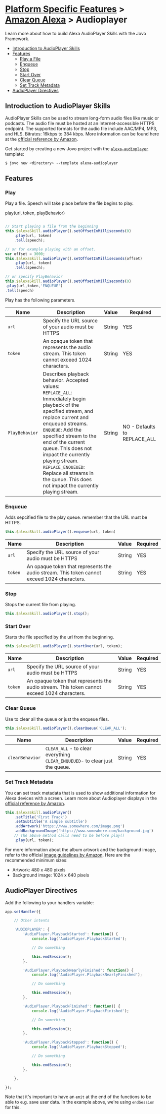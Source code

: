 # [Platform Specific Features](../) > [Amazon Alexa](./README.md) > Audioplayer

Learn more about how to build Alexa AudioPlayer Skills with the Jovo Framework.

* [Introduction to AudioPlayer Skills](#introduction-to-audioplayer-skills)
* [Features](#features)
  * [Play a File](#play-a-file)
  * [Enqueue](#enqueue)
  * [Stop](#stop)
  * [Start Over](#start-over)
  * [Clear Queue](#clear-queue)
  * [Set Track Metadata](#set-track-metadata)
* [AudioPlayer Directives](#audioplayer-directives)

## Introduction to AudioPlayer Skills

AudioPlayer Skills can be used to stream long-form audio files like music or podcasts. The audio file must be hosted at an Internet-accessible HTTPS endpoint. The supported formats for the audio file include AAC/MP4, MP3, and HLS. Bitrates: 16kbps to 384 kbps. More information can be found here at the [official reference by Amazon](https://developer.amazon.com/public/solutions/alexa/alexa-skills-kit/docs/custom-audioplayer-interface-reference).

Get started by creating a new Jovo project with the [`alexa-audioplayer`](https://github.com/jovotech/jovo-templates/tree/master/alexa/audioplayer)
 template:

```sh
$ jovo new <directory> --template alexa-audioplayer
```

## Features

### Play
Play a file.
Speech will take place before the file begins to play.

play(url, token, playBehavior)

```javascript

// Start playing a file from the beginning
this.$alexaSkill.audioPlayer().setOffsetInMilliseconds(0)
    .play(url, token)
    .tell(speech);

// or for example playing with an offset.
var offset = 3000;
this.$alexaSkill.audioPlayer().setOffsetInMilliseconds(offset)
    .play(url, token)
    .tell(speech);

// or specify PlayBehavior
this.$alexaSkill.audioPlayer().setOffsetInMilliseconds(0)
.play(url,token,'ENQUEUE')
.tell(speech)
```
Play has the following parameters.

| Name           | Description                                                                                                                                                                                                                                                                                                                                                                                     | Value  | Required                     |
|----------------|-------------------------------------------------------------------------------------------------------------------------------------------------------------------------------------------------------------------------------------------------------------------------------------------------------------------------------------------------------------------------------------------------|--------|------------------------------|
| `url`          | Specify the URL source of your audio must be HTTPS                                                                                                                                                                                                                                                                                                                                              | String |         YES                     |
| `token`        | An opaque token that represents the audio stream. This token cannot exceed 1024 characters.                                                                                                                                                                                                                                                                                                     | String |       YES                      |
| `PlayBehavior` | Describes playback behavior. Accepted values: <br/> `REPLACE_ALL`: Immediately begin playback of the specified stream, and replace current and enqueued streams.<br/> `ENQUEUE`: Add the specified stream to the end of the current queue. This does not impact the currently playing stream. <br/>`REPLACE_ENQUEUED`: Replace all streams in the queue. This does not impact the currently playing stream. | String | NO - Defaults to REPLACE_ALL |### Enqueue

### Enqueue

Adds sepcified file to the play queue. remember that the URL must be HTTPS.
```javascript
this.$alexaSkill.audioPlayer().enqueue(url, token)
```
| Name           | Description  | Value  | Required  |
|----------------|-------------------------------------------------------------------------------------------------------------------------------------------------------------------------------------------------------------------------------------------------------------------------------------------------------------------------------------------------------------------------------------------------|--------|------------------------------|
| `url`          | Specify the URL source of your audio must be HTTPS     | String |  YES |
| `token`        | An opaque token that represents the audio stream. This token cannot exceed 1024 characters.  | String |   YES  |    

### Stop
Stops the current file from playing.

```javascript
this.$alexaSkill.audioPlayer().stop();
```

### Start Over

Starts the file specified by the url from the beginning.

```javascript
this.$alexaSkill.audioPlayer().startOver(url, token);

```
| Name           | Description  | Value  | Required  |
|----------------|-------------------------------------------------------------------------------------------------------------------------------------------------------------------------------------------------------------------------------------------------------------------------------------------------------------------------------------------------------------------------------------------------|--------|------------------------------|
| `url`          | Specify the URL source of your audio must be HTTPS     | String |  YES |
| `token`        | An opaque token that represents the audio stream. This token cannot exceed 1024 characters.  | String |   YES  |    


### Clear Queue

Use to clear all the queue or just the enqueue files.

```javascript
this.$alexaSkill.audioPlayer().clearQueue('CLEAR_ALL');

```
| Name           | Description  | Value  | Required  |
|----------------|-------------------------------------------------------------------------------------------------------------------------------------------------------------------------------------------------------------------------------------------------------------------------------------------------------------------------------------------------------------------------------------------------|--------|------------------------------|
| `clearBehavior`          | `CLEAR_ALL` - to clear everything <br/>  `CLEAR_ENQUEUED`- to clear just the queue.   | String |  YES |


### Set Track Metadata

You can set track metadata that is used to show additional information for Alexa devices with a screen. Learn more about Audioplayer displays in the [official reference by Amazon](https://developer.amazon.com/docs/custom-skills/audioplayer-interface-reference.html#audioplayer-display).


```javascript
this.$alexaSkill.audioPlayer()
    .setTitle('First Track')
    .setSubtitle('A simple subtitle')
    .addArtwork('https://www.somewhere.com/image.png')
    .addBackgroundImage('https://www.somewhere.com/background.jpg')
    // The above method calls need to be before play()
    .play(url, token);
```

For more information about the album artwork and the background image, refer to the official [image guidelines by Amazon](https://developer.amazon.com/docs/custom-skills/audioplayer-interface-reference.html#images). Here are the recommended minimum sizes:

* Artwork: 480 x 480 pixels
* Background image: 1024 x 640 pixels


## AudioPlayer Directives

Add the following to your handlers variable:

```javascript
app.setHandler({

    // Other intents

    'AUDIOPLAYER': {
        'AudioPlayer.PlaybackStarted': function() {
            console.log('AudioPlayer.PlaybackStarted');

            // Do something

            this.endSession();
        },

        'AudioPlayer.PlaybackNearlyFinished': function() {
            console.log('AudioPlayer.PlaybackNearlyFinished');

            // Do something

            this.endSession();
        },

        'AudioPlayer.PlaybackFinished': function() {
            console.log('AudioPlayer.PlaybackFinished');

            // Do something

            this.endSession();
        },

        'AudioPlayer.PlaybackStopped': function() {
            console.log('AudioPlayer.PlaybackStopped');

            // Do something

            this.endSession();
        },

    },

});

```

Note that it's important to have an `emit` at the end of the functions to be able to e.g. save user data. In the example above, we're using `endSession` for this.



<!--[metadata]: {"title": " AudioPlayer Skills", "description": "Learn how to build Amazon Alexa AudioPlayer Skills with the Jovo Framework", "activeSections": ["platforms", "alexa", "alexa_audioplayer"], "expandedSections": "platforms", "inSections": "platforms", "breadCrumbs": {"Docs": "docs/", "Platforms": "docs/platforms",
"Amazon Alexa": "docs/amazon-alexa", "AudioPlayer": "" }, "commentsID": "framework/docs/amazon-alexa/audioplayer",
"route": "docs/amazon-alexa/audioplayer" }-->

